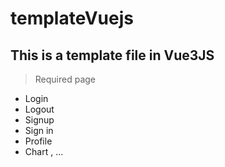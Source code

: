 # templateVuejs
## This is a template file in Vue3JS 
> Required page 
  - Login
  - Logout
  - Signup
  - Sign in
  - Profile
  - Chart , ...
